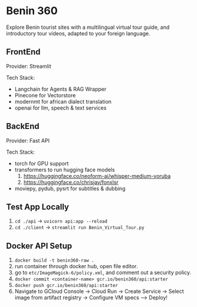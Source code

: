 # Benin 360
Explore Benin tourist sites with a multilingual virtual tour guide, and introductory tour videos, adapted to your foreign language.

## FrontEnd
Provider: Streamlit

Tech Stack:
- Langchain for Agents & RAG Wrapper
- Pinecone for Vectorstore
- modernmt for african dialect translation
- openai for llm, speech & text services

## BackEnd
Provider: Fast API

Tech Stack:
- torch for GPU support
- transformers to run hugging face models
    1. https://huggingface.co/neoform-ai/whisper-medium-yoruba
    2. https://huggingface.co/chrisjay/fonxlsr
- moviepy, pydub, pysrt for subtitles & dubbing

## Test App Locally
1. `cd ./api` -> `uvicorn api:app --reload`
2. `cd ./client` -> `streamlit run Benin_Virtual_Tour.py`

## Docker API Setup

1. `docker build -t benin360-raw .`
2. run container through docker hub, open file editor.
3. go to `etc/ImageMagick-6/policy.xml`, and comment out a security policy.
4. `docker commit <container-name> gcr.io/benin360/api:starter`
5. `docker push gcr.io/benin360/api:starter`
6. Navigate to GCloud Console -> Cloud Run -> Create Service -> Select image from artifact registry -> Configure VM specs --> Deploy!